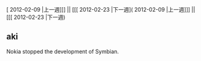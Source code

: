 [ 2012-02-09 |上一週]]] || [[[ 2012-02-23 |下一週]( 2012-02-09 |上一週]]] || [[[ 2012-02-23 |下一週)


## aki

Nokia stopped the development of Symbian.